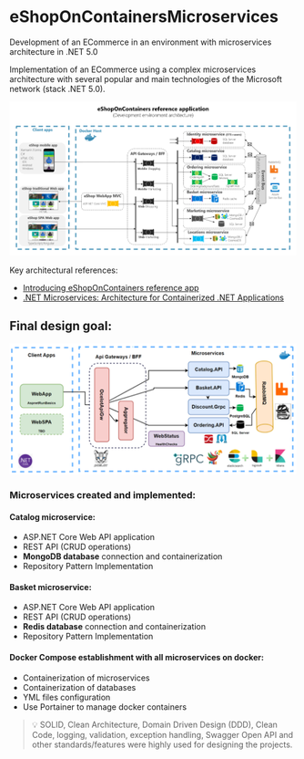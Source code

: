 # eShopOnContainersMicroservices
Development of an ECommerce in an environment with microservices architecture in .NET 5.0

Implementation of an ECommerce using a complex microservices architecture with several popular and main technologies of the Microsoft network (stack .NET 5.0).

![Microsoft_eShopOn](/helperResourcesAssets/eShopOnContainers-Architecture-Microsoft.png)

Key architectural references:
* [Introducing eShopOnContainers reference app](https://docs.microsoft.com/en-us/dotnet/architecture/cloud-native/introduce-eshoponcontainers-reference-app)
* [.NET Microservices: Architecture for Containerized .NET Applications](https://docs.microsoft.com/en-us/dotnet/architecture/microservices/)

## Final design goal:

![Microservices_Arch_Applied](/helperResourcesAssets/Applied%20Project%20Architecture.png)

### Microservices created and implemented:

#### Catalog microservice: 
* ASP.NET Core Web API application 
* REST API (CRUD operations)
* **MongoDB database** connection and containerization
* Repository Pattern Implementation

#### Basket microservice: 
* ASP.NET Core Web API application 
* REST API (CRUD operations)
* **Redis database** connection and containerization
* Repository Pattern Implementation

#### Docker Compose establishment with all microservices on docker:
* Containerization of microservices
* Containerization of databases
* YML files configuration
* Use Portainer to manage docker containers

> 💡 SOLID, Clean Architecture, Domain Driven Design (DDD), Clean Code, logging, validation, exception handling, Swagger Open API and other standards/features were highly used for designing the projects.
